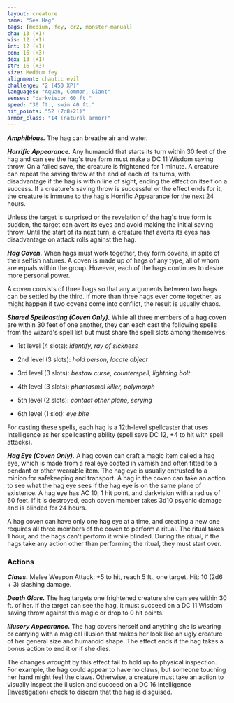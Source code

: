 ```yaml
---
layout: creature
name: "Sea Hag"
tags: [medium, fey, cr2, monster-manual]
cha: 13 (+1)
wis: 12 (+1)
int: 12 (+1)
con: 16 (+3)
dex: 13 (+1)
str: 16 (+3)
size: Medium fey
alignment: chaotic evil
challenge: "2 (450 XP)"
languages: "Aquan, Common, Giant"
senses: "darkvision 60 ft."
speed: "30 ft., swim 40 ft."
hit_points: "52 (7d8+21)"
armor_class: "14 (natural armor)"
---
```


***Amphibious.*** The hag can breathe air and water.

***Horrific Appearance.*** Any humanoid that starts its turn within 30 feet of the hag and can see the hag's true form must make a DC 11 Wisdom saving throw. On a failed save, the creature is frightened for 1 minute. A creature can repeat the saving throw at the end of each of its turns, with disadvantage if the hag is within line of sight, ending the effect on itself on a success. If a creature's saving throw is successful or the effect ends for it, the creature is immune to the hag's Horrific Appearance for the next 24 hours.

Unless the target is surprised or the revelation of the hag's true form is sudden, the target can avert its eyes and avoid making the initial saving throw. Until the start of its next turn, a creature that averts its eyes has disadvantage on attack rolls against the hag.

***Hag Coven.*** When hags must work together, they form covens, in spite of their selfish natures. A coven is made up of hags of any type, all of whom are equals within the group. However, each of the hags continues to desire more personal power.

A coven consists of three hags so that any arguments between two hags can be settled by the third. If more than three hags ever come together, as might happen if two covens come into conflict, the result is usually chaos.

***Shared Spellcasting (Coven Only).*** While all three members of a hag coven are within 30 feet of one another, they can each cast the following spells from the wizard's spell list but must share the spell slots among themselves:

* 1st level (4 slots): <i>identify, ray of sickness</i>

* 2nd level (3 slots): <i>hold person, locate object</i>

* 3rd level (3 slots): <i>bestow curse, counterspell, lightning bolt</i>

* 4th level (3 slots): <i>phantasmal killer, polymorph</i>

* 5th level (2 slots): <i>contact other plane, scrying</i>

* 6th level (1 slot): <i>eye bite</i>

For casting these spells, each hag is a 12th-level spellcaster that uses Intelligence as her spellcasting ability (spell save DC 12, +4 to hit with spell attacks).

***Hag Eye (Coven Only).*** A hag coven can craft a magic item called a hag eye, which is made from a real eye coated in varnish and often fitted to a pendant or other wearable item. The hag eye is usually entrusted to a minion for safekeeping and transport. A hag in the coven can take an action to see what the hag eye sees if the hag eye is on the same plane of existence. A hag eye has AC 10, 1 hit point, and darkvision with a radius of 60 feet. If it is destroyed, each coven member takes 3d10 psychic damage and is blinded for 24 hours.

A hag coven can have only one hag eye at a time, and creating a new one requires all three members of the coven to perform a ritual. The ritual takes 1 hour, and the hags can't perform it while blinded. During the ritual, if the hags take any action other than performing the ritual, they must start over.

### Actions

***Claws.*** Melee Weapon Attack: +5 to hit, reach 5 ft., one target. Hit: 10 (2d6 + 3) slashing damage.

***Death Glare.*** The hag targets one frightened creature she can see within 30 ft. of her. If the target can see the hag, it must succeed on a DC 11 Wisdom saving throw against this magic or drop to 0 hit points.

***Illusory Appearance.*** The hag covers herself and anything she is wearing or carrying with a magical illusion that makes her look like an ugly creature of her general size and humanoid shape. The effect ends if the hag takes a bonus action to end it or if she dies.

The changes wrought by this effect fail to hold up to physical inspection. For example, the hag could appear to have no claws, but someone touching her hand might feel the claws. Otherwise, a creature must take an action to visually inspect the illusion and succeed on a DC 16 Intelligence (Investigation) check to discern that the hag is disguised.
